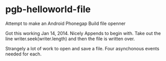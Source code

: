 pgb-helloworld-file
===================

Attempt to make an Android  Phonegap Build file openner


Got this working Jan 14, 2014.
Nicely Appends to begin with. Take out the line  writer.seek(writer.length)  and then the file is written over.

Strangely a lot of work to open and save a file. Four asynchonous events needed for each.
